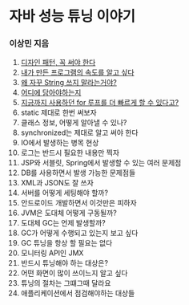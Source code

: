 # 자바 성능 튜닝 이야기

### 이상민 지음

1. [디자인 패턴, 꼭 써야 한다](contents/1_디자인_패턴_꼭_써야_한다/README.md)
2. [내가 만든 프로그램의 속도를 알고 싶다](contents/2_내가_만든_프로그램의_속도를_알고_싶다/README.md)
3. [왜 자꾸 String 쓰지 말라는거야?](contents/3_왜_자꾸_String_쓰지_말라는거야/README.md)
4. [어디에 담아야하는지](contents/4_어디에_담아야하는지/README.md)
5. [지금까지 사용하던 for 루프를 더 빠르게 할 수 있다고?](contents/5_지금까지_사용하던_for_루프를_더_빠르게_할_수_있다고/README.md)
6. static 제대로 한번 써보자
7. 클래스 정보, 어떻게 알아낼 수 있나?
8. synchronized는 제대로 알고 써야 한다
9. IO에서 발생하는 병목 현상
10. 로그는 반드시 필요한 내용만 찍자
11. JSP와 서블릿, Spring에서 발생할 수 있는 여러 문제점
12. DB를 사용하면서 발생 가능한 문제점들
13. XML과 JSON도 잘 쓰자
14. 서버를 어떻게 세팅해야 할까?
15. 안드로이드 개발하면서 이것만은 피하자
16. JVM은 도대체 어떻게 구동될까?
17. 도대체 GC는 언제 발생할까?
18. GC가 어떻게 수행되고 있는지 보고 싶다
19. GC 튜닝을 항상 할 필요는 없다
20. 모니터링 API인 JMX
21. 반드시 튜닝해야 하는 대상은?
22. 어떤 화면이 많이 쓰이느지 알고 싶다
23. 튜닝의 절차는 그떄그때 달라요
24. 애플리케이션에서 점검해야하는 대상들

